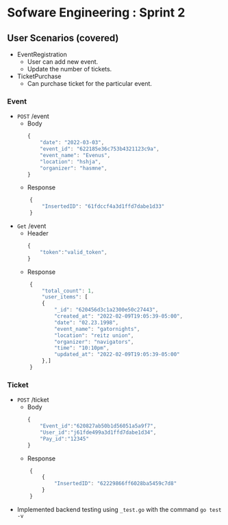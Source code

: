 # Sofware Engineering : Sprint 2

## User Scenarios (covered)
- EventRegistration
    - User can add new event.
    - Update the number of tickets.
- TicketPurchase
    - Can purchase ticket for the particular event.

### Event
- `POST` /event
    - Body
        ```javascript
        {
            "date": "2022-03-03",
            "event_id": "622185e36c753b4321123c9a",
            "event_name": "Evenus",
            "location": "hshja",
            "organizer": "hasmne",
        }
        ```
    - Response
    ```javascript
        {
            "InsertedID": "61fdccf4a3d1ffd7dabe1d33"
        }
    ```
- `Get` /event
    - Header
        ```javascript
        {
            "token":"valid_token",
        }
        ```
    - Response
    ```javascript
        {
            "total_count": 1,
            "user_items": [
            {
                "_id": "620456d3c1a2300e50c27443",
                "created_at": "2022-02-09T19:05:39-05:00",
                "date": "02.23.1998",
                "event_name": "gatornights",
                "location": "reitz union",
                "organizer": "navigators",
                "time": "10:10pm",
                "updated_at": "2022-02-09T19:05:39-05:00"
            },]
        }
    ```
### Ticket
- `POST` /ticket
    - Body
        ```javascript
        {
            "Event_id":"620827ab50b1d56051a5a9f7",
            "User_id":"j61fde499a3d1ffd7dabe1d34",
            "Pay_id":"12345"
        }
        ```
    - Response
    ```javascript
        {   
            {
                "InsertedID": "62229866ff6028ba5459c7d8"
            }
        }
    ```
- Implemented backend testing using  `_test.go` with the command `go test -v`

